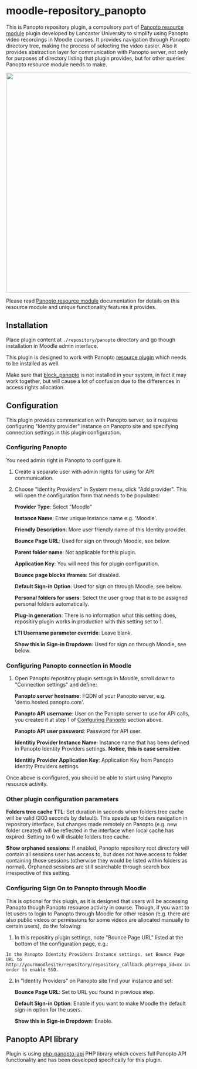 moodle-repository_panopto
==================

This is Panopto repository plugin, a compulsory part of [Panopto resource
module](https://github.com/lucisgit/moodle-mod_panopto) plugin developed by
Lancaster University to simplify using Panopto video recordings in Moodle
courses. It provides navigation through Panopto directory tree, making the
process of selecting the video easier. Also it provides abstraction layer
for communication with Panopto server, not only for purposes of directory
listing that plugin provides, but for other queries Panopto resource module
needs to make.

<img src="https://moodle.org/pluginfile.php/50/local_plugins/plugin_screenshots/2152/panopto_pick_video.png" width="600px"/>

Please read [Panopto resource
module](https://github.com/lucisgit/moodle-mod_panopto) documentation for
details on this resource module and unique functionality features it
provides.

Installation
------------

Place plugin content at `./repository/panopto` directory and go though
installation in Moodle admin interface.

This plugin is designed to work with Panopto [resource
plugin](https://github.com/lucisgit/moodle-mod_panopto) which needs to be
installed as well.

Make sure that [block_panopto](https://moodle.org/plugins/block_panopto) is
not installed in your system, in fact it may work together, but will cause
a lot of confusion due to the differences in access rights allocation.

Configuration
-------------

This plugin provides communication with Panopto server, so it requires
configuring "Identity provider" instance on Panopto site and specifying
connection settings in this plugin configuration.

### Configuring Panopto

You need admin right in Panopto to configure it.

1. Create a separate user with admin rights for using for API
   communication.

2. Choose "Identity Providers" in System menu, click "Add provider".
This will open the configuration form that needs to be populated:

   **Provider Type**:  Select "Moodle"

   **Instance Name**: Enter unique Instance name e.g. 'Moodle'.

   **Friendly Description**: More user friendly name of this Identity
provider.

   **Bounce Page URL**: Used for sign on through Moodle, see below.

   **Parent folder name**: Not applicable for this plugin.

   **Application Key**: You will need this for plugin configuration.

   **Bounce page blocks iframes**: Set disabled.

   **Default Sign-in Option**: Used for sign on through Moodle, see below.

   **Personal folders for users**: Select the user group that is to be
assigned personal folders automatically.

   **Plug-in generation**: There is no information what this setting does,
repositiry plugin works in production with this setting set to 1.

   **LTI Username parameter override**: Leave blank.

   **Show this in Sign-in Dropdown**: Used for sign on through Moodle, see
below.

### Configuring Panopto connection in Moodle

1. Open Panopto repository plugin settings in Moodle, scroll down to
"Connection settings" and define:

   **Panopto server hostname**: FQDN of your Panopto server, e.g.
'demo.hosted.panopto.com'.

   **Panopto API username**: User on the Panopto server to use for API calls,
you created it at step 1 of [Confguring Panopto](confguring-Panopto) section above.

   **Panopto API user password**: Password for API user.

   **Identitiy Provider Instance Name**: Instance name that has been defined
in Panopto Identity Providers settings. **Notice, this is case sensitive**.

   **Identitiy Provider Application Key**: Application Key from Panopto
Identity Providers settings.

Once above is configured, you should be able to start using Panopto
resource activity.

### Other plugin configuration parameters

   **Folders tree cache TTL**: Set duration in seconds when folders tree cache
will be valid (300 seconds by default). This speeds up folders navigation
in repository interface, but changes made remotely on Panopto (e.g. new
folder created) will be reflected in the interface when local cache has
expired. Setting to 0 will disable folders tree cache.

   **Show orphaned sessions**: If enabled, Panopto repository root directory
will contain all sessions user has access to, but does not have access to
folder containing those sessions (otherwise they would be listed within
folders as normal). Orphaned sessions are still searchable through search
box irrespective of this setting.

### Configuring Sign On to Panopto through Moodle

This is optional for this plugin, as it is designed that users will be
accessing Panopto though Panopto resource activity in course. Though, if
you want to let users to login to Panopto through Moodle for other reason
(e.g. there are also public videos or permissions for some videos are
allocated manually to certain users), do the folowing:

1. In this repositiry plugin settings, note "Bounce Page URL" listed at the
bottom of the configuration page, e.g.:

```
In the Panopto Identity Providers Instance settings, set Bounce Page URL to
http://yourmoodlesite/repository/repository_callback.php?repo_id=xx in
order to enable SSO.
```

2. In "Identity Providers" on Panopto site find your instance and set:

   **Bounce Page URL**: Set to URL you found in previous step.

   **Default Sign-in Option**: Enable if you want to make Moodle the default
sign-in option for the users.

   **Show this in Sign-in Dropdown**: Enable.

Panopto API library
-------------------

Plugin is using
[php-panopto-api](https://github.com/lucisgit/php-panopto-api) PHP library
which covers full Panopto API functionality and has been developed specifically
for this plugin.
